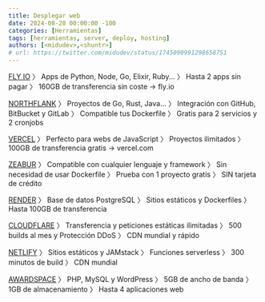 ```yaml
---
title: Desplegar web
date: 2024-08-20 00:00:00 -100
categories: [Herramientas]
tags: [herramientas, server, deploy, hosting]
authors: [<midudev>,<shuntr>]
# url: https://twitter.com/midudev/status/1745090991298658751
---
```


[FLY IO](https://fly.io/)
〉 Apps de Python, Node, Go, Elixir, Ruby...
〉 Hasta 2 apps sin pagar
〉 160GB de transferencia sin coste
→ fly․io

[NORTHFLANK](https://northflank.com/)
〉 Proyectos de Go, Rust, Java...
〉 Integración con GitHub, BitBucket y GitLab
〉 Compatible tus Dockerfile
〉 Gratis para 2 servicios y 2 cronjobs

[VERCEL](https://vercel.com/)
〉 Perfecto para webs de JavaScript
〉 Proyectos ilimitados
〉 100GB de transferencia gratis
→ vercel․com

[ZEABUR](https://zeabur.com/)
〉 Compatible con cualquier lenguaje y framework
〉 Sin necesidad de usar Dockerfile
〉 Prueba con 1 proyecto gratis
〉 SIN tarjeta de crédito

[RENDER](https://render.com/)
〉 Base de datos PostgreSQL
〉 Sitios estáticos y Dockerfiles
〉 Hasta 100GB de transferencia

[CLOUDFLARE](https://www.cloudflare.com/es-es/)
〉 Transferencia y peticiones estáticas ilimitadas
〉 500 builds al mes y Protección DDoS
〉 CDN mundial y rápido

[NETLIFY](https://www.netlify.com/)
〉 Sitios estáticos y JAMstack
〉 Funciones serverless
〉 300 minutos de build
〉 CDN mundial

[AWARDSPACE](https://www.awardspace.com/)
〉 PHP, MySQL y WordPress
〉 5GB de ancho de banda
〉 1GB de almacenamiento
〉 Hasta 4 aplicaciones web
